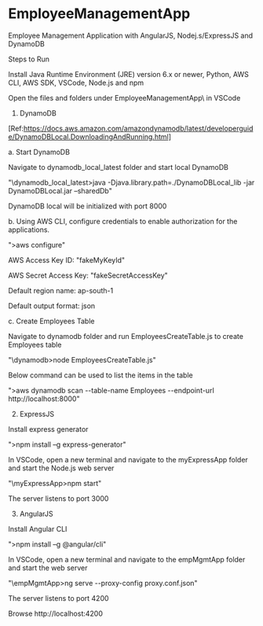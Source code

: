 # EmployeeManagementApp

Employee Management Application with AngularJS, Nodej.s/ExpressJS and DynamoDB

Steps to Run

Install Java Runtime Environment (JRE) version 6.x or newer, Python, AWS CLI, AWS SDK, VSCode, Node.js and npm

Open the files and folders under EmployeeManagementApp\ in VSCode

1. DynamoDB

[Ref:https://docs.aws.amazon.com/amazondynamodb/latest/developerguide/DynamoDBLocal.DownloadingAndRunning.html]

a. Start DynamoDB 

Navigate to dynamodb_local_latest folder and start local DynamoDB

"\dynamodb_local_latest>java -Djava.library.path=./DynamoDBLocal_lib -jar DynamoDBLocal.jar –sharedDb"

DynamoDB local will be initialized with port 8000

b. Using AWS CLI, configure credentials to enable authorization for the applications.

">aws configure"

AWS Access Key ID: "fakeMyKeyId"

AWS Secret Access Key: "fakeSecretAccessKey"

Default region name: ap-south-1

Default output format: json

c. Create Employees Table

Navigate to dynamodb folder and run EmployeesCreateTable.js to create Employees table

"\dynamodb>node EmployeesCreateTable.js"

Below command can be used to list the items in the table

">aws dynamodb scan --table-name Employees --endpoint-url http://localhost:8000"

2. ExpressJS

Install express generator

">npm install –g express-generator"

In VSCode, open a new terminal and navigate to the myExpressApp folder and start the Node.js web server

"\myExpressApp>npm start"

The server listens to port 3000

3. AngularJS

Install Angular CLI

">npm install –g @angular/cli"

In VSCode, open a new terminal and navigate to the empMgmtApp folder and start the web server

"\empMgmtApp>ng serve --proxy-config proxy.conf.json"

The server listens to port 4200

Browse http://localhost:4200

